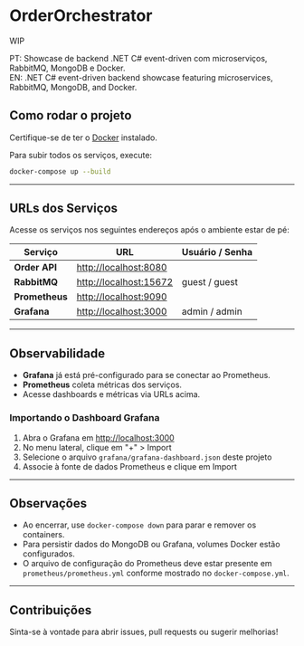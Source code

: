 # OrderOrchestrator
WIP

PT: Showcase de backend .NET C# event-driven com microserviços, RabbitMQ, MongoDB e Docker.\
EN: .NET C# event-driven backend showcase featuring microservices, RabbitMQ, MongoDB, and Docker.

## Como rodar o projeto

Certifique-se de ter o [Docker](https://www.docker.com/products/docker-desktop/) instalado.

Para subir todos os serviços, execute:

```sh
docker-compose up --build
```

---

## URLs dos Serviços

Acesse os serviços nos seguintes endereços após o ambiente estar de pé:

| Serviço             | URL                                             | Usuário / Senha        |
|---------------------|-------------------------------------------------|------------------------|
| **Order API**       | [http://localhost:8080](http://localhost:8080)  |                        |
| **RabbitMQ**        | [http://localhost:15672](http://localhost:15672) | guest / guest          |
| **Prometheus**      | [http://localhost:9090](http://localhost:9090)  |                        |
| **Grafana**         | [http://localhost:3000](http://localhost:3000)  | admin / admin          |


---

## Observabilidade

- **Grafana** já está pré-configurado para se conectar ao Prometheus.
- **Prometheus** coleta métricas dos serviços.
- Acesse dashboards e métricas via URLs acima.

### Importando o Dashboard Grafana

1. Abra o Grafana em [http://localhost:3000](http://localhost:3000)
2. No menu lateral, clique em "+" > Import
3. Selecione o arquivo `grafana/grafana-dashboard.json` deste projeto
4. Associe à fonte de dados Prometheus e clique em Import
---

## Observações

- Ao encerrar, use `docker-compose down` para parar e remover os containers.
- Para persistir dados do MongoDB ou Grafana, volumes Docker estão configurados.
- O arquivo de configuração do Prometheus deve estar presente em `prometheus/prometheus.yml` conforme mostrado no `docker-compose.yml`.

---

## Contribuições

Sinta-se à vontade para abrir issues, pull requests ou sugerir melhorias!
